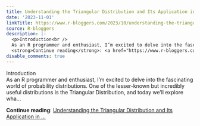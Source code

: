 ```yaml
---
title: Understanding the Triangular Distribution and Its Application in R
date: '2023-11-01'
linkTitle: https://www.r-bloggers.com/2023/10/understanding-the-triangular-distribution-and-its-application-in-r/
source: R-bloggers
description: |-
  <p>Introduction<br />
  As an R programmer and enthusiast, I’m excited to delve into the fascinating world of probability distributions. One of the lesser-known but incredibly useful distributions is the Triangular Distribution, and today we’ll explore wha...</p>
  <strong>Continue reading</strong>: <a href="https://www.r-bloggers.com/2023/10/understanding-the-triangular-distribution-and-its-application-in-r/">Understanding the Triangular Distribution and Its Application in ...
disable_comments: true
---
```

<p>Introduction<br />
As an R programmer and enthusiast, I’m excited to delve into the fascinating world of probability distributions. One of the lesser-known but incredibly useful distributions is the Triangular Distribution, and today we’ll explore wha...</p>
<strong>Continue reading</strong>: <a href="https://www.r-bloggers.com/2023/10/understanding-the-triangular-distribution-and-its-application-in-r/">Understanding the Triangular Distribution and Its Application in ...
